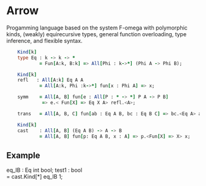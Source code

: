 # Arrow

Progamming language based on the system F-omega with polymorphic kinds, 
(weakly) equirecursive types, general function overloading, type inference, and flexible syntax.

```fortran
	Kind[k] 
	type Eq : k -> k -> *
			= Fun[A:k, B:k] => All[Phi : k->*] (Phi A -> Phi B);

	Kind[k]
	refl   : All[A:k] Eq A A
			= All[A:k, Phi :k->*] fun[x : Phi A] => x;

	symm	= All[A, B] fun[e : All[P : * -> *] P A -> P B] 
		     => e.< Fun[X] => Eq X A> refl.<A>;

	trans	= All[A, B, C] fun[ab : Eq A B, bc : Eq B C] => bc.<Eq A> ab;

	Kind[k]
	cast	: All[A, B] (Eq A B) -> A -> B
			= All[A, B] fun[p: Eq A B, x : A] => p.<Fun[X] => X> x;
```
## Example

            
eq_IB       : Eq int bool;
test1       : bool   
            = cast.Kind[*] eq_IB 1;
